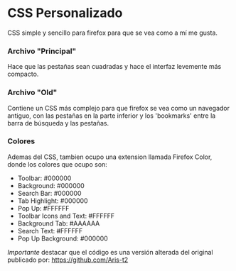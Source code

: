 ﻿# CSS Personalizado

CSS simple y sencillo para firefox para que se vea como a mí me gusta.

### Archivo "Principal"

Hace que las pestañas sean cuadradas y hace el interfaz levemente más compacto.

### Archivo "Old"

Contiene un CSS más complejo para que firefox se vea como un navegador antiguo, con las
pestañas en la parte inferior y los 'bookmarks' entre la barra de búsqueda y las pestañas.

### Colores

Ademas del CSS, tambien ocupo una extension llamada Firefox Color, donde los colores que ocupo son:

* Toolbar: #000000
* Background: #000000
* Search Bar: #000000
* Tab Highlight: #000000
* Pop Up: #FFFFFF
* Toolbar Icons and Text: #FFFFFF
* Background Tab: #AAAAAA
* Search Text: #FFFFFF
* Pop Up Background: #000000

_Importante_ destacar que el código es una versión alterada del original publicado por:
https://github.com/Aris-t2
